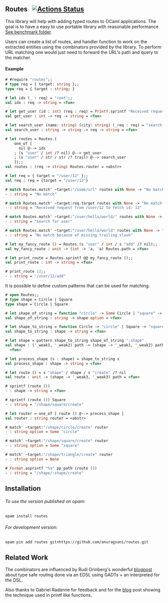 ## Routes &nbsp; [![Actions Status](https://github.com/anuragsoni/routes/workflows/Build/badge.svg)](https://github.com/anuragsoni/routes/actions)

This library will help with adding typed routes to OCaml applications.
The goal is to have a easy to use portable library with
reasonable performance [See benchmark folder](https://github.com/anuragsoni/routes/tree/master/bench).

Users can create a list of routes, and handler function to work
on the extracted entities using the combinators provided by
the library. To perform URL matching one would just need to forward
the URL's path and query to the matcher.

#### Example

```ocaml
# #require "routes";;
# type req = { target: string };;
type req = { target : string; }

# let idx (_ : req) = "root";;
val idx : req -> string = <fun>

# let get_user (id : int) (req : req) = Printf.sprintf "Received request from %s to fetch id: %d" req.target id;;
val get_user : int -> req -> string = <fun>

# let search_user (name: string) (city: string) (_req : req) = "search for user";;
val search_user : string -> string -> req -> string = <fun>

# let routes = Routes.(
    one_of [
      nil @--> idx
    ; (s "user" / int /? nil) @--> get_user
    ; (s "user" / str / str /? trail) @--> search_user
    ]);;
val routes : (req -> string) Routes.router = <abstr>

# let req = { target = "/user/12" };;
val req : req = {target = "/user/12"}

# match Routes.match' ~target:"/some/url" routes with None -> "No match" | Some r -> r req;;
- : string = "No match"

# match Routes.match' ~target:req.target routes with None -> "No match" | Some r -> r req;;
- : string = "Received request from /user/12 to fetch id: 12"

# match Routes.match' ~target:"/user/hello/world/" routes with None -> "No match" | Some r -> r req;;
- : string = "search for user"

# match Routes.match' ~target:"/user/hello/world" routes with None -> "No match because of missing trailing slash" | Some r -> r req;;
- : string = "No match because of missing trailing slash"

# let my_fancy_route () = Routes.(s "user" / int / s "add" /? nil);;
val my_fancy_route : unit -> (int -> 'a, 'a) Routes.path = <fun>

# let print_route = Routes.sprintf @@ my_fancy_route ();;
val print_route : int -> string = <fun>

# print_route 12;;
- : string = "/user/12/add"
```

It is possible to define custom patterns that can be used for matching.

```ocaml
# open Routes;;
# type shape = Circle | Square
type shape = Circle | Square

# let shape_of_string = function "circle" -> Some Circle | "square" -> Some Square | _ -> None
val shape_of_string : string -> shape option = <fun>

# let shape_to_string = function Circle -> "circle" | Square -> "square"
val shape_to_string : shape -> string = <fun>

# let shape = pattern shape_to_string shape_of_string ":shape"
val shape : ('_weak1, '_weak2) path -> (shape -> '_weak1, '_weak2) path =
  <fun>

# let process_shape (s : shape) = shape_to_string s
val process_shape : shape -> string = <fun>

# let route () = s "shape" / shape / s "create" /? nil
val route : unit -> (shape -> '_weak3, '_weak3) path = <fun>

# sprintf (route ())
- : shape -> string = <fun>

# sprintf (route ()) Square
- : string = "/shape/square/create"

# let router = one_of [ route () @--> process_shape ]
val router : string router = <abstr>

# match' ~target:"/shape/circle/create" router
- : string option = Some "circle"

# match' ~target:"/shape/square/create" router
- : string option = Some "square"

# match' ~target:"/shape/triangle/create" router
- : string option = None

# Format.asprintf "%a" pp_path (route ())
- : string = "/shape/:shape/create"
```

## Installation

###### To use the version published on opam:
```
opam install routes
```

###### For development version:
```
opam pin add routes git+https://github.com/anuragsoni/routes.git
```

## Related Work

The combinators are influenced by Rudi Grinberg's wonderful [blogpost](http://rgrinberg.com/posts/primitive-type-safe-routing/) about
type safe routing done via an EDSL using GADTs + an interpreted for the DSL.

Also thanks to Gabriel Radanne for feedback and for the [blog](https://drup.github.io/2016/08/02/difflists/) post showing the technique
used in printf like functions.

